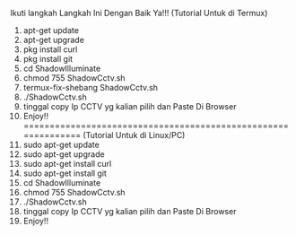 Ikuti langkah Langkah Ini Dengan Baik Ya!!!
(Tutorial Untuk di Termux)
1. apt-get update
2. apt-get upgrade
3. pkg install curl
4. pkg install git
5. cd ShadowIlluminate
6. chmod 755 ShadowCctv.sh
7. termux-fix-shebang ShadowCctv.sh
8. ./ShadowCctv.sh
9. tinggal copy Ip CCTV yg kalian pilih dan Paste Di Browser
10. Enjoy!!
==============================================================
(Tutorial Untuk di Linux/PC)
1. sudo apt-get update
2. sudo apt-get upgrade
3. sudo apt-get install curl
4. sudo apt-get  install git
5. cd ShadowIlluminate
6. chmod 755 ShadowCctv.sh
7. ./ShadowCctv.sh
8. tinggal copy Ip CCTV yg kalian pilih dan Paste Di Browser
9. Enjoy!!